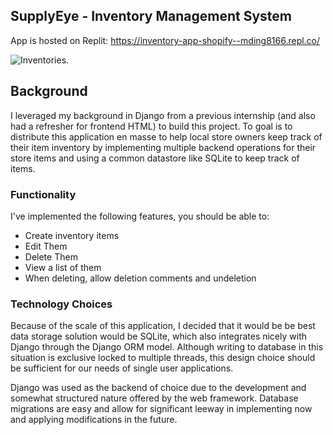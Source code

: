 ## SupplyEye - Inventory Management System

App is hosted on Replit: https://inventory-app-shopify--mding8166.repl.co/

 ![Inventories](/invetory.jpg).

## Background

I leveraged my background in Django from a previous internship (and also had a refresher for frontend HTML) to build this project. To goal is to distribute this application en masse to help local store owners keep track of their item inventory by implementing multiple backend operations for their store items and using a common datastore like SQLite to keep track of items.

### Functionality

I've implemented the following features, you should be able to:
* Create inventory items
* Edit Them
* Delete Them
* View a list of them
* When deleting, allow deletion comments and undeletion

### Technology Choices

Because of the scale of this application, I decided that it would be be best data storage solution would be SQLite, which also integrates nicely with Django through the Django ORM model. Although writing to database in this situation is exclusive locked to multiple threads, this design choice should be sufficient for our needs of single user applications.

Django was used as the backend of choice due to the development and somewhat structured nature offered by the web framework. Database migrations are easy and allow for significant leeway in implementing now and applying modifications in the future.

